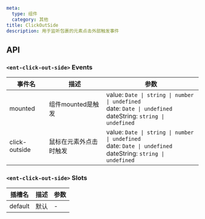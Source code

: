 ```yaml
meta:
  type: 组件
  category: 其他
title: ClickOutSide
description: 用于监听包裹的元素点击外部触发事件
```


## API


### `<ent-click-out-side>` Events

|事件名|描述|参数|
|---|---|---|
|mounted|组件mounted是触发|value: `Date \| string \| number \| undefined`<br>date: `Date \| undefined`<br>dateString: `string \| undefined`|
|click-outside|鼠标在元素外点击时触发|value: `Date \| string \| number \| undefined`<br>date: `Date \| undefined`<br>dateString: `string \| undefined`|
### `<ent-click-out-side>` Slots

|插槽名|描述|参数|
|---|:---:|---|
|default|默认|-|


